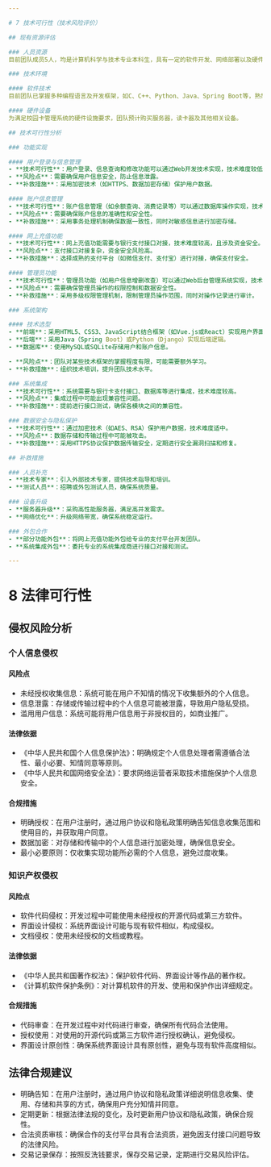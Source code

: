```yaml
---

# 7 技术可行性（技术风险评价）

## 现有资源评估

### 人员资源
目前团队成员5人，均是计算机科学与技术专业本科生，具有一定的软件开发、网络部署以及硬件设计能力，但在复杂系统开发和集成方面可能缺乏经验，对系统集成、网络优化、数据安全等领域的知识不足，仅能够承担轻量级的校园卡管理系统的设计、开发和实施工作，团队中未有专业的项目管理人员，对项目进行规划、组织、协调和监控的有效性难以保证。

### 技术环境

#### 软件技术
目前团队已掌握多种编程语言及开发框架，如C、C++、Python、Java、Spring Boot等，熟悉数据库操作，如MySQL，能够满足校园卡管理系统软件开发的需求。

#### 硬件设备
为满足校园卡管理系统的硬件设施要求，团队预计购买服务器，读卡器及其他相关设备。

## 技术可行性分析

### 功能实现

#### 用户登录与信息管理
- **技术可行性**：用户登录、信息查询和修改功能可以通过Web开发技术实现，技术难度较低。
- **风险点**：需要确保用户信息安全，防止信息泄露。
- **补救措施**：采用加密技术（如HTTPS、数据加密存储）保护用户数据。

#### 账户信息管理
- **技术可行性**：账户信息管理（如余额查询、消费记录等）可以通过数据库操作实现，技术难度适中。
- **风险点**：需要确保账户信息的准确性和安全性。
- **补救措施**：采用事务处理机制确保数据一致性，同时对敏感信息进行加密存储。

#### 网上充值功能
- **技术可行性**：网上充值功能需要与银行支付接口对接，技术难度较高，且涉及资金安全。
- **风险点**：支付接口对接复杂，资金安全风险高。
- **补救措施**：选择成熟的支付平台（如微信支付、支付宝）进行对接，确保支付安全。

#### 管理员功能
- **技术可行性**：管理员功能（如用户信息增删改查）可以通过Web后台管理系统实现，技术难度适中。
- **风险点**：需要确保管理员操作的权限控制和数据安全性。
- **补救措施**：采用多级权限管理机制，限制管理员操作范围，同时对操作记录进行审计。

### 系统架构

#### 技术选型
- **前端**：采用HTML5、CSS3、JavaScript结合框架（如Vue.js或React）实现用户界面。
- **后端**：采用Java（Spring Boot）或Python（Django）实现后端逻辑。
- **数据库**：使用MySQL或SQLite存储用户和账户信息。

- **风险点**：团队对某些技术框架的掌握程度有限，可能需要额外学习。
- **补救措施**：组织技术培训，提升团队技术水平。

### 系统集成
- **技术可行性**：系统需要与银行卡支付接口、数据库等进行集成，技术难度较高。
- **风险点**：集成过程中可能出现兼容性问题。
- **补救措施**：提前进行接口测试，确保各模块之间的兼容性。

### 数据安全与隐私保护
- **技术可行性**：通过加密技术（如AES、RSA）保护用户数据，技术难度适中。
- **风险点**：数据存储和传输过程中可能被攻击。
- **补救措施**：采用HTTPS协议保护数据传输安全，定期进行安全漏洞扫描和修复。

## 补救措施

### 人员补充
- **技术专家**：引入外部技术专家，提供技术指导和培训。
- **测试人员**：招聘或外包测试人员，确保系统质量。

### 设备升级
- **服务器升级**：采购高性能服务器，满足高并发需求。
- **网络优化**：升级网络带宽，确保系统稳定运行。

### 外包合作
- **部分功能外包**：将网上充值功能外包给专业的支付平台开发团队。
- **系统集成外包**：委托专业的系统集成商进行接口对接和测试。

---
```


# 8 法律可行性

## 侵权风险分析

### 个人信息侵权

#### 风险点
- 未经授权收集信息：系统可能在用户不知情的情况下收集额外的个人信息。
- 信息泄露：存储或传输过程中的个人信息可能被泄露，导致用户隐私受损。
- 滥用用户信息：系统可能将用户信息用于非授权目的，如商业推广。

#### 法律依据
- 《中华人民共和国个人信息保护法》：明确规定个人信息处理者需遵循合法性、最小必要、知情同意等原则。
- 《中华人民共和国网络安全法》：要求网络运营者采取技术措施保护个人信息安全。

#### 合规措施
- 明确授权：在用户注册时，通过用户协议和隐私政策明确告知信息收集范围和使用目的，并获取用户同意。
- 数据加密：对存储和传输中的个人信息进行加密处理，确保信息安全。
- 最小必要原则：仅收集实现功能所必需的个人信息，避免过度收集。

### 知识产权侵权

#### 风险点
- 软件代码侵权：开发过程中可能使用未经授权的开源代码或第三方软件。
- 界面设计侵权：系统界面设计可能与现有软件相似，构成侵权。
- 文档侵权：使用未经授权的文档或教程。

#### 法律依据
- 《中华人民共和国著作权法》：保护软件代码、界面设计等作品的著作权。
- 《计算机软件保护条例》：对计算机软件的开发、使用和保护作出详细规定。

#### 合规措施
- 代码审查：在开发过程中对代码进行审查，确保所有代码合法使用。
- 授权使用：对使用的开源代码或第三方软件进行授权确认，避免侵权。
- 界面设计原创性：确保系统界面设计具有原创性，避免与现有软件高度相似。

## 法律合规建议
- 明确告知：在用户注册时，通过用户协议和隐私政策详细说明信息收集、使用、存储和共享的方式，确保用户充分知情并同意。
- 定期更新：根据法律法规的变化，及时更新用户协议和隐私政策，确保合规性。
- 合法资质审核：确保合作的支付平台具有合法资质，避免因支付接口问题导致的法律风险。
- 交易记录保存：按照反洗钱要求，保存交易记录，定期进行交易风险评估。
